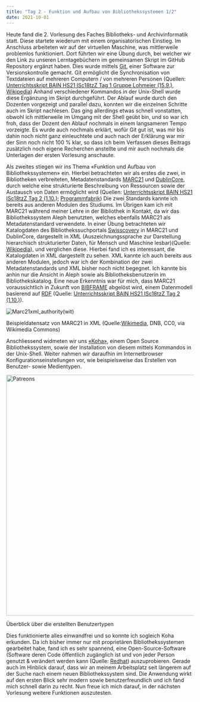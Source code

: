 ```yaml
---
title: "Tag 2 - Funktion und Aufbau von Bibliothekssystemen 1/2"
date: 2021-10-01
---
```

Heute fand die 2. Vorlesung des Faches Bibliotheks- und Archivinformatik statt. Diese startete wiederum mit einem organisatorischen Einstieg. 
Im Anschluss arbeiteten wir auf der virtuellen Maschine, was mittlerweile problemlos funktioniert. Dort führten wir eine Übung durch, bei welcher wir den Link zu unseren Lerntagebüchern im gemeinsamen Skript im GitHub Repository ergänzt haben. Dies wurde mittels [Git](https://de.wikipedia.org/wiki/Git), einer Software zur Versionskontrolle gemacht. Git ermöglicht die Synchronisation von Textdateien auf mehreren Computern / von mehreren Personen (Quellen: [Unterrichtsskript BAIN HS21 ISc18tzZ Tag 1 Gruppe Lohmeier (15.9.)](https://pad.gwdg.de/HL6MSNmbSneL5fj0PZXnww?view), [Wikipedia](https://de.wikipedia.org/wiki/Git)) Anhand verschiedener Kommandos in der Unix-Shell wurde diese Ergänzung im Skript durchgeführt. Der Ablauf wurde durch den Dozenten vorgezeigt und parallel dazu, konnten wir die einzelnen Schritte auch im Skript nachlesen. Das ging allerdings etwas schnell vonstatten, obwohl ich mittlerweile im Umgang mit der Shell geübt bin, und so war ich froh, dass der Dozent den Ablauf nochmals in einem langsameren Tempo vorzeigte. Es wurde auch nochmals erklärt, wofür Git gut ist, was mir bis dahin noch nicht ganz einleuchtete und auch nach der Erklärung war mir der Sinn noch nicht 100 % klar, so dass ich beim Verfassen dieses Beitrags zusätzlich noch eigene Recherchen anstellte und mir auch nochmals die Unterlagen der ersten Vorlesung anschaute.

Als zweites stiegen wir ins Thema «Funktion und Aufbau von Bibliothekssystemen» ein. Hierbei betrachteten wir als erstes die zwei, in Bibliotheken verbreiteten, Metadatenstandards [MARC21](https://de.wikipedia.org/wiki/Machine-Readable_Cataloging) und [DublinCore](https://de.wikipedia.org/wiki/Dublin_Core), durch welche eine strukturierte Beschreibung von Ressourcen sowie der Austausch von Daten ermöglicht wird (Quellen: [Unterrichtsskript BAIN HS21 ISc18tzZ Tag 2 (1.10.)](https://pad.gwdg.de/q4eFchaJRfClGcfVeXOxFQ?view); [Programmfabrik](https://www.programmfabrik.de/wissen/metadaten/metadatenstandards/)) Die zwei Standards kannte ich bereits aus anderen Modulen des Studiums. Im Übrigen kam ich mit MARC21 während meiner Lehre in der Bibliothek in Kontakt, da wir das Bibliothekssystem Aleph benutzten, welches ebenfalls MARC21 als Metadatenstandard verwendete. 
In einer Übung betrachteten wir Katalogdaten des Bibliothekssuchportals [Swisscovery](https://swisscovery.slsp.ch/discovery/search?vid=41SLSP_NETWORK:VU1_UNION) in MARC21 und DublinCore, dargestellt in XML (Auszeichnungssprache zur Darstellung hierarchisch strukturierter Daten, für Mensch und Maschine lesbar)(Quelle: [Wikipedia](https://de.wikipedia.org/wiki/Extensible_Markup_Language)), und verglichen diese. Hierbei fand ich es interessant, die Katalogdaten in XML dargestellt zu sehen. XML kannte ich auch bereits aus anderen Modulen, jedoch war ich der Kombination der zwei Metadatenstandards und XML bisher noch nicht begegnet. Ich kannte bis anhin nur die Ansicht in Aleph sowie als Bibliotheksbenutzerin im Bibliothekskatalog. Eine neue Erkenntnis war für mich, dass MARC21 voraussichtlich in Zukunft von [BIBFRAME](https://de.wikipedia.org/w/index.php?title=BIBFRAME&oldid=209516204) abgelöst wird, einem Datenmodell basierend auf [RDF](https://de.wikipedia.org/w/index.php?title=Resource_Description_Framework&oldid=218783581) (Quelle: [Unterrichtsskript BAIN HS21 ISc18tzZ Tag 2 (1.10.)](https://pad.gwdg.de/q4eFchaJRfClGcfVeXOxFQ?view)).

![Marc21xml_authority(wit)](https://user-images.githubusercontent.com/90821878/151575531-a4899994-2594-494c-b4f8-88bf6073f6e9.png)

Beispieldatensatz von MARC21 in XML (Quelle:[Wikimedia](https://commons.wikimedia.org/wiki/File:Marc21xml_authority(wit).png), DNB, CC0, via Wikimedia Commons)

Anschliessend widmeten wir uns [«Koha»](https://koha-community.org/), einem Open Source Bibliothekssystem, sowie der Installation von diesem mittels Kommandos in der Unix-Shell. Weiter nahmen wir daraufhin im Internetbrowser Konfigurationseinstellungen vor, wie beispielsweise das Erstellen von Benutzer- sowie Medientypen.

<img width="645" alt="Patreons" src="https://user-images.githubusercontent.com/90821878/151577499-52f1585c-d488-4004-84fa-5fd123ea843e.PNG">

Überblick über die erstellten Benutzertypen

Dies funktionierte alles einwandfrei und so konnte ich sogleich Koha erkunden. Da ich bisher immer nur mit proprietären Bibliothekssystemen gearbeitet habe, fand ich es sehr spannend, eine Open-Source-Software (Software deren Code öffentlich zugänglich ist und von jeder Person genutzt & verändert werden kann (Quelle: [Redhat](https://www.redhat.com/de/topics/open-source/what-is-open-source)) auszuprobieren. Gerade auch im Hinblick darauf, dass wir an meinem Arbeitsplatz seit längerem auf der Suche nach einem neuen Bibliothekssystem sind. Die Anwendung wirkt auf den ersten Blick sehr modern sowie benutzerfreundlich und ich fand mich schnell darin zu recht. Nun freue ich mich darauf, in der nächsten Vorlesung weitere Funktionen auszutesten.
